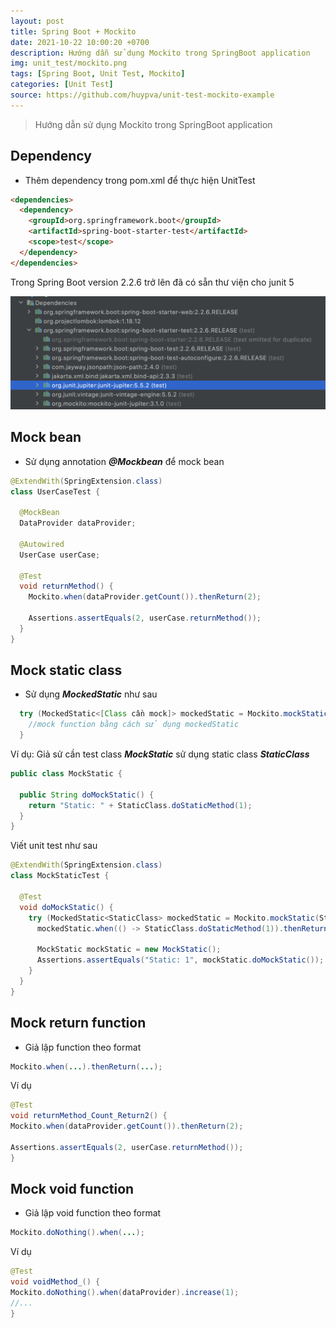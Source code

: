 ```yaml
---
layout: post
title: Spring Boot + Mockito
date: 2021-10-22 10:00:20 +0700
description: Hướng dẫn sử dụng Mockito trong SpringBoot application
img: unit_test/mockito.png
tags: [Spring Boot, Unit Test, Mockito]
categories: [Unit Test]
source: https://github.com/huypva/unit-test-mockito-example
---
```


> Hướng dẫn sử dụng Mockito trong SpringBoot application

## Dependency
- Thêm dependency trong pom.xml để thực hiện UnitTest  
```html
<dependencies>
  <dependency>
    <groupId>org.springframework.boot</groupId>
    <artifactId>spring-boot-starter-test</artifactId>
    <scope>test</scope>
  </dependency>
</dependencies>
```

Trong Spring Boot version 2.2.6 trở lên đã có sẵn thư viện cho junit 5
<div align="center">
  <img src="/assets/img/unit_test/junit_5_libs.png"/>
</div>

## Mock bean
- Sử dụng annotation ***@Mockbean*** để mock bean  
```java
@ExtendWith(SpringExtension.class)
class UserCaseTest {

  @MockBean
  DataProvider dataProvider;

  @Autowired
  UserCase userCase;

  @Test
  void returnMethod() {
    Mockito.when(dataProvider.getCount()).thenReturn(2);

    Assertions.assertEquals(2, userCase.returnMethod());
  }
}
```

## Mock static class
- Sử dụng ***MockedStatic*** như sau
  
```java
  try (MockedStatic<[Class cần mock]> mockedStatic = Mockito.mockStatic([Class cần mock].class); ) {
    //mock function bằng cách sử dụng mockedStatic 
  }
```

Ví dụ: Giả sử cần test class ***MockStatic*** sử dụng static class ***StaticClass***  
```java
public class MockStatic {

  public String doMockStatic() {
    return "Static: " + StaticClass.doStaticMethod(1);
  }
}
```

Viết unit test như sau  
```java
@ExtendWith(SpringExtension.class)
class MockStaticTest {

  @Test
  void doMockStatic() {
    try (MockedStatic<StaticClass> mockedStatic = Mockito.mockStatic(StaticClass.class); ) {
      mockedStatic.when(() -> StaticClass.doStaticMethod(1)).thenReturn("1");

      MockStatic mockStatic = new MockStatic();
      Assertions.assertEquals("Static: 1", mockStatic.doMockStatic());
    }
  }
}
```

## Mock return function 

- Giả lập function theo format
  
```java
Mockito.when(...).thenReturn(...);
```

Ví dụ  
```java
@Test
void returnMethod_Count_Return2() {
Mockito.when(dataProvider.getCount()).thenReturn(2);

Assertions.assertEquals(2, userCase.returnMethod());
}
```

## Mock void function
- Giả lập void function theo format

```java
Mockito.doNothing().when(...);
```

Ví dụ  
```java
@Test
void voidMethod_() {
Mockito.doNothing().when(dataProvider).increase(1);
//...
}
```
